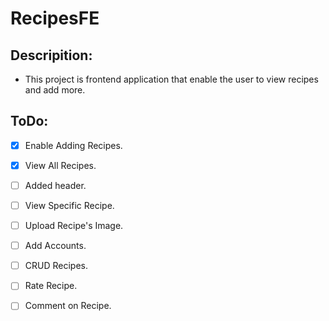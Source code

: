 # RecipesFE

## Descripition:
- This project is frontend application that enable the user to view recipes and add more.
  
## ToDo:
- [X] Enable Adding Recipes. 
- [X] View All Recipes.
- [ ] Added header.
- [ ] View Specific Recipe.
- [ ] Upload Recipe's Image.
- [ ] Add Accounts.
- [ ] CRUD Recipes.
- [ ] Rate Recipe.
- [ ] Comment on Recipe.


